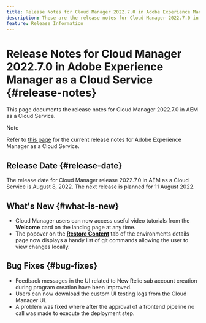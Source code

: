 ```yaml
---
title: Release Notes for Cloud Manager 2022.7.0 in Adobe Experience Manager as a Cloud Service
description: These are the release notes for Cloud Manager 2022.7.0 in AEM as a Cloud Service.
feature: Release Information
---
```


# Release Notes for Cloud Manager 2022.7.0 in Adobe Experience Manager as a Cloud Service {#release-notes}

This page documents the release notes for Cloud Manager 2022.7.0 in AEM as a Cloud Service.

>[!NOTE]
>
>Refer to [this page](/help/release-notes/release-notes-cloud/release-notes-current.md) for the current release notes for Adobe Experience Manager as a Cloud Service.

## Release Date {#release-date}

The release date for Cloud Manager release 2022.7.0 in AEM as a Cloud Service is August 8, 2022. The next release is planned for 11 August 2022.

## What's New {#what-is-new}

* Cloud Manager users can now access useful video tutorials from the **Welcome** card on the landing page at any time.
* The popover on the **[Restore Content](/help/operations/backup.md)** tab of the environments details page now displays a handy list of git commands allowing the user to view changes locally.

## Bug Fixes {#bug-fixes}

* Feedback messages in the UI related to New Relic sub account creation during program creation have been improved.
* Users can now download the custom UI testing logs from the Cloud Manager UI.
* A problem was fixed where after the approval of a frontend pipeline no call was made to execute the deployment step.
